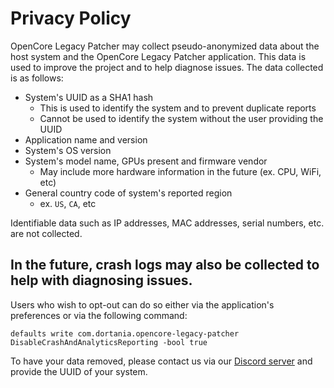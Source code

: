 # Privacy Policy

OpenCore Legacy Patcher may collect pseudo-anonymized data about the host system and the OpenCore Legacy Patcher application. This data is used to improve the project and to help diagnose issues. The data collected is as follows:

* System's UUID as a SHA1 hash
  * This is used to identify the system and to prevent duplicate reports
  * Cannot be used to identify the system without the user providing the UUID
* Application name and version
* System's OS version
* System's model name, GPUs present and firmware vendor
  * May include more hardware information in the future (ex. CPU, WiFi, etc)
* General country code of system's reported region
  * ex. `US`, `CA`, etc

Identifiable data such as IP addresses, MAC addresses, serial numbers, etc. are not collected.

In the future, crash logs may also be collected to help with diagnosing issues.
----------

Users who wish to opt-out can do so either via the application's preferences or via the following command:
```
defaults write com.dortania.opencore-legacy-patcher DisableCrashAndAnalyticsReporting -bool true
```

To have your data removed, please contact us via our [Discord server](https://discord.gg/rqdPgH8xSN) and provide the UUID of your system.